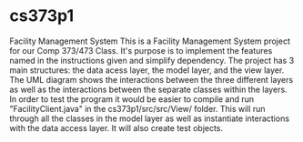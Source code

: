 # cs373p1
Facility Management System
This is a Facility Management System project for our Comp 373/473 Class. It's purpose is to implement the features named in the instructions given and simplify dependency.
The project has 3 main structures: the data acess layer, the model layer, and the view layer.
The UML diagram shows the interactions between the three different layers as well as the interactions between the separate classes within the layers.
In order to test the program it would be easier to compile and run "FacilityClient.java" in the cs373p1/src/src/View/ folder. This will run through all the classes in the model layer as well as instantiate interactions with the data access layer. It will also create test objects.

